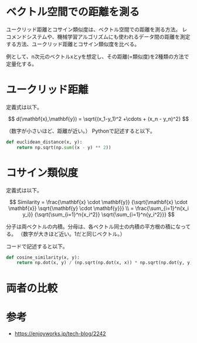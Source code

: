 # ベクトル空間での距離を測る

ユークリッド距離とコサイン類似度は、ベクトル空間での距離を測る方法。
レコメンドシステムや、機械学習アルゴリズムにも使われるデータ間の距離を測定する方法、ユークリッド距離とコサイン類似度を比べる。

例として、n次元のベクトルxとyを想定し、その距離(=類似度)を2種類の方法で定量化する。

# ユークリッド距離

定義式は以下。

$$
d(\mathbf{x},\mathbf{y}) = \sqrt{(x_1-y_1)^2 +\cdots + (x_n - y_n)^2}
$$

（数字が小さいほど、距離が近い。）
Pythonで記述すると以下。

```python
def euclidean_distance(x, y):
    return np.sqrt(np.sum((x - y) ** 2))
```

# コサイン類似度

定義式は以下。

$$
Similarity = \frac{\mathbf{x} \cdot \mathbf{y}}
{\sqrt{\mathbf{x} \cdot \mathbf{x}}
\sqrt{\mathbf{y} \cdot \mathbf{y}}} \\
= \frac{\sum_{i=1}^n{x_i y_i}}
{\sqrt{\sum_{i=1}^n{x_i^2}} \sqrt{\sum_{i=1}^n{y_i^2}}}
$$

分子は両ベクトルの内積。分母は、各ベクトル同士の内積の平方根の積になってる。
（数字が大きほど近い。1だと同じベクトル。）

コードで記述すると以下。
```python
def cosine_similarity(x, y):
    return np.dot(x, y) / (np.sqrt(np.dot(x, x)) * np.sqrt(np.dot(y, y)))
```

# 両者の比較


# 参考

- https://enjoyworks.jp/tech-blog/2242
